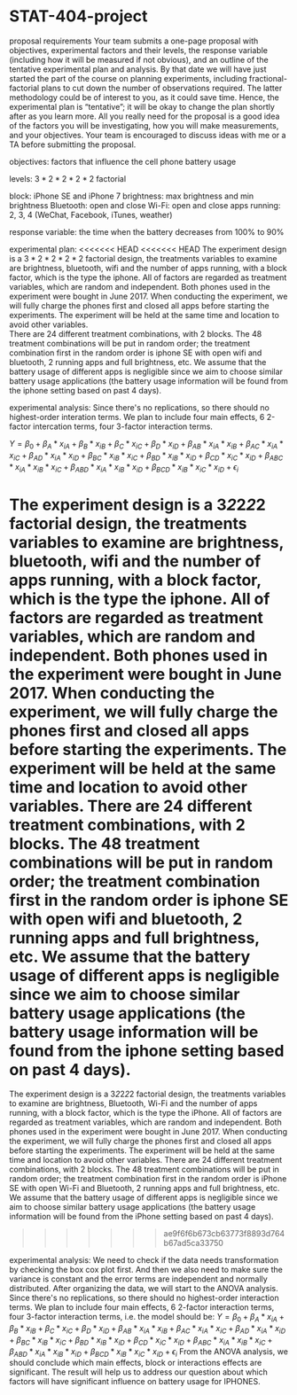 # STAT-404-project

proposal requirements
Your team submits a one-page proposal with objectives, experimental factors and their levels, the response variable (including how it will be measured if not obvious), and an outline of the tentative experimental plan and analysis.
By that date we will have just started the part of the course on planning experiments, including fractional-factorial plans to cut down the number of observations required. The latter methodology could be of interest to you, as it could save time. Hence, the experimental plan is “tentative”; it will be okay to change the plan shortly after as you learn more. All you really need for the proposal is a good idea of the factors you will be investigating, how you will make measurements, and your objectives.
Your team is encouraged to discuss ideas with me or a TA before submitting the proposal.

objectives: factors that influence the cell phone battery usage

levels: $3*2*2*2*2$ factorial

block: iPhone SE and iPhone 7
brightness: max brightness and min brightness
Bluetooth: open and close
Wi-Fi: open and close
apps running: 2, 3, 4 
(WeChat, Facebook, iTunes, weather)

response variable: the time when the battery decreases from 100% to 90%

experimental plan: 
<<<<<<< HEAD
<<<<<<< HEAD
The experiment design is a $3*2*2*2*2$ factorial design, the treatments variables to examine are brightness, bluetooth, wifi and the number of apps running, with a block factor, which is the type the iphone. All of factors are regarded as treatment variables, which are random and independent. Both phones used in the experiment were bought in June 2017. When conducting the experiment, we will fully charge the phones first and closed all apps before starting the experiments. The experiment will be held at the same time and location to avoid other variables.  
There are 24 different treatment combinations, with 2 blocks. The 48 treatment
combinations will be put in random order; the treatment combination first in the random order is
iphone SE with open wifi and bluetooth, 2 running apps and full brightness, etc. We assume that the battery usage of different apps is negligible since we aim to choose similar battery usage applications (the battery usage information will be found from the iphone setting based on past 4 days). 

experimental analysis:
Since there's no replications, so there should no highest-order interation terms. We plan to include four main effects, 6 2-factor intercation terms, four 3-factor interaction terms. 

$Y= \beta_{0}+\beta_{A}*x_{iA}+\beta_{B}*x_{iB}+\beta_{C}*x_{iC}+\beta_{D}*x_{iD}+\beta_{AB}*x_{iA}*x_{iB}+\beta_{AC}*x_{iA}*x_{iC}+\beta_{AD}*x_{iA}*x_{iD}+\beta_{BC}*x_{iB}*x_{iC}+\beta_{BD}*x_{iB}*x_{iD}+\beta_{CD}*x_{iC}*x_{iD}+\beta_{ABC}*x_{iA}*x_{iB}*x_{iC}+\beta_{ABD}*x_{iA}*x_{iB}*x_{iD}+\beta_{BCD}*x_{iB}*x_{iC}*x_{iD}+\epsilon_{i}$

The experiment design is a 3*2*2*2*2 factorial design, the treatments variables to examine are brightness, bluetooth, wifi and the number of apps running, with a block factor, which is the type the iphone. All of factors are regarded as treatment variables, which are random and independent. Both phones used in the experiment were bought in June 2017. When conducting the experiment, we will fully charge the phones first and closed all apps before starting the experiments. The experiment will be held at the same time and location to avoid other variables.  There are 24 different treatment combinations, with 2 blocks. The 48 treatment combinations will be put in random order; the treatment combination first in the random order is iphone SE with open wifi and bluetooth, 2 running apps and full brightness, etc. We assume that the battery usage of different apps is negligible since we aim to choose similar battery usage applications (the battery usage information will be found from the iphone setting based on past 4 days). 
=======
The experiment design is a 3*2*2*2*2 factorial design, the treatments variables to examine are brightness, Bluetooth, Wi-Fi and the number of apps running, with a block factor, which is the type the iPhone. All of factors are regarded as treatment variables, which are random and independent. Both phones used in the experiment were bought in June 2017. When conducting the experiment, we will fully charge the phones first and closed all apps before starting the experiments. The experiment will be held at the same time and location to avoid other variables. There are 24 different treatment combinations, with 2 blocks. The 48 treatment combinations will be put in random order; the treatment combination first in the random order is iPhone SE with open Wi-Fi and Bluetooth, 2 running apps and full brightness, etc. We assume that the battery usage of different apps is negligible since we aim to choose similar battery usage applications (the battery usage information will be found from the iPhone setting based on past 4 days). 


>>>>>>> ae9f6f6b673cb63773f8893d764b67ad5ca33750

experimental analysis:
We need to check if the data needs transformation by checking the box cox plot first. And then we also need to make sure the variance is constant and the error terms are independent and normally distributed. After organizing the data, we will start to the ANOVA analysis. Since there's no replications, so there should no highest-order interaction terms. We plan to include four main effects, 6 2-factor interaction terms, four 3-factor interaction terms, i.e. the model should be:
$Y= \beta_{0}+\beta_{A}*x_{iA}+\beta_{B}*x_{iB}+\beta_{C}*x_{iC}+\beta_{D}*x_{iD}+\beta_{AB}*x_{iA}*x_{iB}+\beta_{AC}*x_{iA}*x_{iC}+\beta_{AD}*x_{iA}*x_{iD}+\beta_{BC}*x_{iB}*x_{iC}+\beta_{BD}*x_{iB}*x_{iD}+\beta_{CD}*x_{iC}*x_{iD}+\beta_{ABC}*x_{iA}*x_{iB}*x_{iC}+\beta_{ABD}*x_{iA}*x_{iB}*x_{iD}+\beta_{BCD}*x_{iB}*x_{iC}*x_{iD}+\epsilon_{i}$
From the ANOVA analysis, we should conclude which main effects, block or interactions effects are significant. The result will help us to address our question about which factors will have significant influence on battery usage for IPHONES. 





